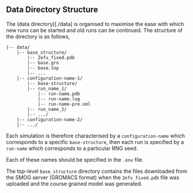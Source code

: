 ## Data Directory Structure

The (data directory)[./data] is organised to maximise the ease with which new runs can be started and old runs can be continued. The structure of the directory is as follows,

```
|-- data/
    |-- base_structure/
        |-- 2efv_fixed.pdb
        |-- base.gro
        |-- base.top
        |-- ...
    |-- configuration-name-1/
        |-- base-structure/
        |-- run_name_1/
            |-- run-name.pdb
            |-- run-name.log
            |-- run-name-pre.xml
        |-- run_name_2/
        |-- .../
    |-- configuration-name-2/
    |-- .../

```

Each simulation is therefore characterised by a `configuration-name` which corresponds to a specific `base-structure`, then each run is specified by a `run-name` which corresponds to a particular RNG seed.

Each of these names should be specified in the `.env` file.

The top-level `base_structure` directory contains the files downloaded from the SMOG server (GROMACS format) when the `2efv_fixed.pdb` file was uploaded and the course grained model was generated.